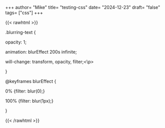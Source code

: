 +++
author= "Mike"
title= "testing-css"
date= "2024-12-23"
draft= "false"
tags= ["css"]
+++

{{< rawhtml >}}
<div>
  <p class="blurring-text">.blurring-text {</p>
  <p class="blurring-text">  opacity: 1;</p>
  <p class="blurring-text">  animation: blurEffect 200s infinite;</p>
  <p class="blurring-text">  will-change: transform, opacity, filter;<\p>
  <p class="blurring-text">}</p>

  <p class="blurring-text">@keyframes blurEffect {</p>
  <p class="blurring-text">  0% {filter: blur(0);}</p>
  <p class="blurring-text">  100% {filter: blur(1px);}</p>
  <p class="blurring-text">}</p>
</div>
{{< /rawhtml >}}
